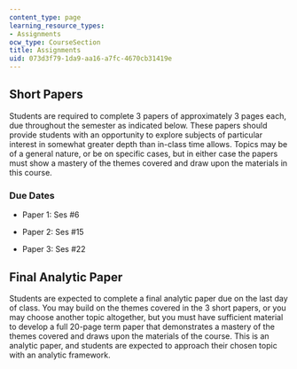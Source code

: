 ```yaml
---
content_type: page
learning_resource_types:
- Assignments
ocw_type: CourseSection
title: Assignments
uid: 073d3f79-1da9-aa16-a7fc-4670cb31419e
---
```


Short Papers
------------

Students are required to complete 3 papers of approximately 3 pages each, due throughout the semester as indicated below. These papers should provide students with an opportunity to explore subjects of particular interest in somewhat greater depth than in-class time allows. Topics may be of a general nature, or be on specific cases, but in either case the papers must show a mastery of the themes covered and draw upon the materials in this course.

### Due Dates

*   Paper 1: Ses #6
    
*   Paper 2: Ses #15
    
*   Paper 3: Ses #22
    

Final Analytic Paper
--------------------

Students are expected to complete a final analytic paper due on the last day of class. You may build on the themes covered in the 3 short papers, or you may choose another topic altogether, but you must have sufficient material to develop a full 20-page term paper that demonstrates a mastery of the themes covered and draws upon the materials of the course. This is an analytic paper, and students are expected to approach their chosen topic with an analytic framework.